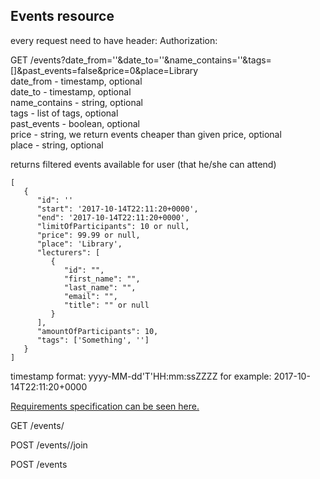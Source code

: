 ## Events resource

every request need to have header:
Authorization: <JWT TOKEN>

GET /events?date_from=''&date_to=''&name_contains=''&tags=[]&past_events=false&price=0&place=Library   
date_from - timestamp, optional   
date_to - timestamp, optional   
name_contains - string, optional   
tags - list of tags, optional   
past_events - boolean, optional   
price - string, we return events cheaper than given price, optional   
place - string, optional   

returns filtered events available for user (that he/she can attend)   
```
[
   {
      "id": ''
      "start": '2017-10-14T22:11:20+0000',
      "end": '2017-10-14T22:11:20+0000',
      "limitOfParticipants": 10 or null,
      "price": 99.99 or null,
      "place": 'Library',
      "lecturers": [
         {
            "id": "",
            "first_name": "",
            "last_name": "",
            "email": "",
            "title": "" or null
         }
      ],
      "amountOfParticipants": 10,
      "tags": ['Something', '']
   }
]
```

timestamp format: yyyy-MM-dd'T'HH:mm:ssZZZZ
for example: 2017-10-14T22:11:20+0000

[Requirements specification can be seen here.](https://github.com/APSI-2020/apsi-backend)


GET /events/<id>

POST /events/<id>/join

POST /events
